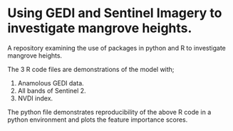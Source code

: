 # Using GEDI and Sentinel Imagery to investigate mangrove heights.

A repository examining the use of packages in python and R to investigate mangrove heights. 

The 3 R code files are demonstrations of the model with;
1) Anamolous GEDI data.
2) All bands of Sentinel 2.
3) NVDI index.

The python file demonstrates reproducibility of the above R code in a python environment and plots the feature 
importance scores. 
